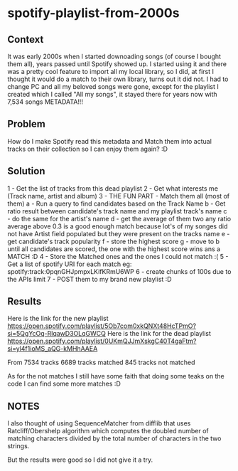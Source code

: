 # spotify-playlist-from-2000s

## Context
It was early 2000s when I started downoading songs (of course I bought them all), years passed until Spotify showed up. I started using it and there was a pretty cool feature to import all my local library, so I did, at first I thought it would do a match to their own library, turns out it did not. I had to change PC and all my beloved songs were gone, except for the playlist I created which I called "All my songs", it stayed there for years now with 7,534 songs METADATA!!! 

## Problem
How do I make Spotify read this metadata and Match them into actual tracks on their collection so I can enjoy them again? :D

## Solution
1 - Get the list of tracks from this dead playlist
2 - Get what interests me (Track name, artist and album)
3 - THE FUN PART - Match them all (most of them)
  a - Run a query to find candidates based on the Track Name
  b - Get ratio result between candidate's track name and my playlist track's name
  c - do the same for the artist's name
  d - get the average of them two any ratio average above 0.3 is a good enough match because lot's of my songes did not have Artist field populated but they were present on the tracks name
  e - get candidate's track popularity
  f - store the highest score
  g - move to b until all candidates are scored, the one with the highest score wins ans a MATCH :D 
4 - Store the Matched ones and the ones I could not match :(
5 - Get a list of spotify URI for each match eg: spotify:track:0pqnGHJpmpxLKifKRmU6WP
6 - create chunks of 100s due to the APIs limit
7 - POST them to my brand new playlist :D

## Results
Here is the link for the new playlist https://open.spotify.com/playlist/5Ob7com0xkQNXt48HcTPmO?si=5QgYcOq-RlqawD3OLqGWCQ
Here is the link for the dead playlist https://open.spotify.com/playlist/0UKmQJJmXskgC40T4gaFtm?si=yl4f1ioMS_aQG-kMHhAAEA

From 7534 tracks
6689 tracks matched
845 tracks not matched

As for the not matches I still have some faith that doing some teaks on the code I can find some more matches :D

## NOTES
I also thought of using SequenceMatcher from difflib that uses Ratcliff/Obershelp algorithm which computes the doubled number of matching characters divided by the total number of characters in the two strings.

But the results were good so I did not give it a try.